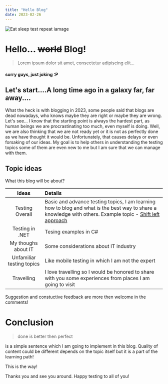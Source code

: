 ```yaml
---
title: "Hello Blog"
date: 2023-02-26
---
```


![](https://drive.google.com/uc?id=12YzOHhr58FPFJg9hPNXvqAbEbYTxvJM2 "Eat sleep test repeat iamage")

# Hello... ~~world~~ Blog! 
> Lorem ipsum dolor sit amet, consectetur adipiscing elit...
#### sorry guys, just joking :P 
## Let's start....A long time ago in a galaxy far, far away....

What the heck is with blogging in 2023, some people said that blogs are dead nowadays, who knows maybe they are right or maybe they are wrong. Let's see...
I know that the starting point is always the hardest part, as human beings we are procrastinating too much, even myself is doing.
Well, we are also thinking that we are not ready yet or it is not as perfectly done as we have thought it would be.
Unfortunately, that causes delays or even forsaking of our ideas.
My goal is to help others in understanding the testing topics some of them are even new to me but I am sure that we can manage with them. 

## Topic ideas 
What this blog will be about? 

| Ideas                     | Details                                                                                                                   |
| :----:                      | :----                                                                                                                  |
| Testing Overall           | Basic and advance testing topics, I am learning how to blog and what is the best way to share a knowledge with others. Example topic - [Shift left approach](https://www.browserstack.com/guide/what-is-shift-left-testing)      |
| Testing in .NET           | Tesing examples in C#                                                                                                     |
| My thoughs about IT       | Some considerations about IT industry                                                                                     |
| Unfamiliar testing topics | Like mobile testing in which I am not the expert                                                                          |
| Travelling                | I love travelling so I would be honored to share with you some experiences from places I am going to visit                |

Suggestion and constuctive feedback are more then welcome in the comments!

# Conclusion
> done is better then perfect 

is a simple sentence which I am going to implement in this blog. Quality of content could be different depends on the topic itself but it is a part of the learning path! 

This is the way! 

Thanks you and see you around.
Happy testing to all of you! 

